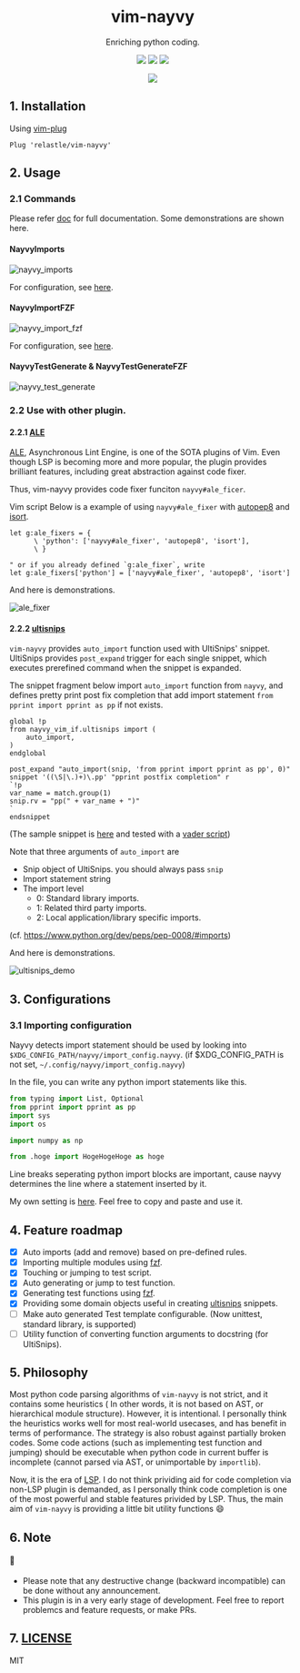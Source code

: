 <h1 align="center">vim-nayvy</h1>

<p align="center">Enriching python coding.</p>

<p align="center">
<a href="https://pypi.org/project/nayvy/"><img src="https://img.shields.io/pypi/v/nayvy?color=%23032794"/></a>
<a href="https://pypi.org/project/nayvy/"><img src="https://img.shields.io/pypi/pyversions/nayvy?color=032794"/></a>
<a href="https://pypi.org/project/nayvy/"><img src="https://img.shields.io/pypi/l/nayvy?color=032794"/></a>
</p>

<p align="center">
<a href="https://github.com/relastle/vim-nayvy/actions"><img src="https://github.com/relastle/vim-nayvy/workflows/pythontests/badge.svg"/></a>
</p>


## 1. Installation

Using [vim-plug](https://github.com/junegunn/vim-plug)

```vim
Plug 'relastle/vim-nayvy'
```

## 2. Usage

### 2.1 Commands

Please refer [doc](./doc/vim-nayvy.txt) for full documentation.
Some demonstrations are shown here.


#### NayvyImports

![nayvy_imports](https://user-images.githubusercontent.com/6816040/76696704-9576a480-66d1-11ea-9561-b08914e263f4.gif)

For configuration, see [here](https://github.com/relastle/vim-nayvy/tree/develop#31-importing-configuration).

#### NayvyImportFZF

![nayvy_import_fzf](https://user-images.githubusercontent.com/6816040/76696705-9ad3ef00-66d1-11ea-9d7c-cf62b7f597c0.gif)

For configuration, see [here](https://github.com/relastle/vim-nayvy/tree/develop#31-importing-configuration).

#### NayvyTestGenerate & NayvyTestGenerateFZF

![nayvy_test_generate](https://user-images.githubusercontent.com/6816040/76715742-f608ee80-6770-11ea-9f8e-d156292c48d6.gif)

### 2.2 Use with other plugin.

#### 2.2.1 [ALE](https://github.com/dense-analysis/ale)

[ALE](https://github.com/dense-analysis/ale), Asynchronous Lint Engine, is one of the SOTA plugins of Vim.
Even though LSP is becoming more and more popular, the plugin provides brilliant features,
including great abstraction against code fixer.

Thus, vim-nayvy provides code fixer funciton `nayvy#ale_ficer`.

Vim script Below is a example of using `nayvy#ale_fixer` with
[autopep8](https://github.com/hhatto/autopep8) and [isort](https://github.com/timothycrosley/isort).

```vim
let g:ale_fixers = {
      \ 'python': ['nayvy#ale_fixer', 'autopep8', 'isort'],
      \ }

" or if you already defined `g:ale_fixer`, write
let g:ale_fixers['python'] = ['nayvy#ale_fixer', 'autopep8', 'isort']
```

And here is demonstrations.

![ale_fixer](https://user-images.githubusercontent.com/6816040/76823820-ac93ce80-6858-11ea-9a76-9c3b81b1b4e0.gif)

#### 2.2.2 [ultisnips](https://github.com/SirVer/ultisnips)

`vim-nayvy` provides `auto_import` function used with UltiSnips' snippet.
UltiSnips provides `post_expand` trigger for each single snippet,
which executes prerefined command when the snippet is expanded.

The snippet fragment below import `auto_import` function from `nayvy`,
and defines pretty print post fix completion that add import statement
`from pprint import pprint as pp` if not exists.

```
global !p
from nayvy_vim_if.ultisnips import (
	auto_import,
)
endglobal

post_expand "auto_import(snip, 'from pprint import pprint as pp', 0)"
snippet '((\S|\.)+)\.pp' "pprint postfix completion" r
`!p
var_name = match.group(1)
snip.rv = "pp(" + var_name + ")"
`
endsnippet
```
(The sample snippet is [here](./UltiSnips/python.snippets) and tested with a [vader script](./tests/test_ultisnips.vader))

Note that three arguments of `auto_import` are
- Snip object of UltiSnips. you should always pass `snip`
- Import statement string
- The import level
    - 0: Standard library imports.
    - 1: Related third party imports.
    - 2: Local application/library specific imports.

(cf. https://www.python.org/dev/peps/pep-0008/#imports)

And here is demonstrations.

![ultisnips_demo](https://user-images.githubusercontent.com/6816040/76824986-00ec7d80-685c-11ea-8945-d7386b3f620f.gif)

## 3. Configurations

### 3.1 Importing configuration

Nayvy detects import statement should be used by looking into
`$XDG_CONFIG_PATH/nayvy/import_config.nayvy`.
(if $XDG_CONFIG_PATH is not set, `~/.config/nayvy/import_config.nayvy`)

In the file, you can write any python import statements like this.

```python
from typing import List, Optional
from pprint import pprint as pp
import sys
import os

import numpy as np

from .hoge import HogeHogeHoge as hoge
```

Line breaks seperating python import blocks are important,
cause nayvy determines the line where a statement inserted by it.

My own setting is [here](https://gist.github.com/relastle/130f942699f8270c9fec587acbf80f30).
Feel free to copy and paste and use it.


## 4. Feature roadmap

- [x] Auto imports (add and remove) based on pre-defined rules.
- [x] Importing multiple modules using [fzf](https://github.com/junegunn/fzf).
- [x] Touching or jumping to test script.
- [x] Auto generating or jump to test function.
- [x] Generating test functions using [fzf](https://github.com/junegunn/fzf).
- [x] Providing some domain objects useful in creating [ultisnips](https://github.com/SirVer/ultisnips) snippets.
- [ ] Make auto generated Test template configurable. (Now unittest, standard library, is supported)
- [ ] Utility function of converting function arguments to docstring (for UltiSnips).

## 5. Philosophy

Most python code parsing algorithms of `vim-nayvy` is not strict, and it contains some heuristics
( In other words, it is not based on AST, or hierarchical module structure).
However, it is intentional. I personally think the heuristics works well for most real-world usecases,
and has benefit in terms of performance.
The strategy is also robust against partially broken codes.
Some code actions (such as implementing test function and jumping) should be executable
when python code in current buffer is incomplete (cannot parsed via AST, or unimportable by `importlib`).

Now, it is the era of [LSP](https://microsoft.github.io/language-server-protocol).
I do not think prividing aid for code completion via non-LSP plugin is demanded,
as I personally think code completion is one of the most powerful and stable features privided by LSP.
Thus, the main aim of `vim-nayvy` is providing a little bit utility functions :smile:


## 6. Note

#### :construction:

- Please note that any destructive change (backward incompatible) can be done without any announcement.
- This plugin is in a very early stage of development. Feel free to report problemcs and feature requests, or make PRs.

## 7. [LICENSE](./LICENSE)

MIT
